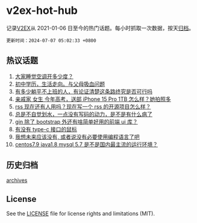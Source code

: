 # v2ex-hot-hub

 记录[V2EX](https://www.v2ex.com/)从 2021-01-06 日至今的热门话题。每小时抓取一次数据，按天[归档](archives)。

`更新时间：2024-07-07 05:02:33 +0800`

## 热议话题

1. [大家睡觉空调开多少度？](https://www.v2ex.com/t/1055242)
1. [初中学历，生活走向。与父母吸血问题](https://www.v2ex.com/t/1055258)
1. [有多少躺平不上班的人，有论证清楚这条路终究是否可行吗](https://www.v2ex.com/t/1055285)
1. [亲戚家 女生 今年高考，送部 iPhone 15 Pro 1TB 怎么样？她拍照多](https://www.v2ex.com/t/1055299)
1. [rss 现在还有人用吗？现在写一个 rss 的开源项目怎么样？](https://www.v2ex.com/t/1055316)
1. [总是不自觉划水，一点没有写码的动力，是不是有什么病了](https://www.v2ex.com/t/1055298)
1. [gin 除了 bootstrap 外还有啥简单好用的前端 ui 库？](https://www.v2ex.com/t/1055248)
1. [有没有 type-c 接口的鼠标](https://www.v2ex.com/t/1055314)
1. [我想未来应该没有, 或者说没有必要使用编程语言了吧](https://www.v2ex.com/t/1055352)
1. [centos7.9 java1.8 mysql 5.7 是不是国内最主流的运行环境？](https://www.v2ex.com/t/1055274)

## 历史归档

[archives](archives)

## License

See the [LICENSE](LICENSE) file for license rights and limitations (MIT).
